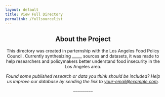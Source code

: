 ```yaml
---
layout: default
title: View Full Directory
permalink: /fullsourcelist
---
```


<center> 
  <h2>About the Project</h2>

  This directory was created in parternship with the Los Angeles Food Policy Council. Currently synthesizing _____ sources and datasets, it was made to help researchers and policymakers better understand food insecurity in the Los Angeles area.

  <p> </p>

  <i>Found some published research or data you think should be included? Help us improve our database by sending the link to your-email@example.com.</i>

  <p> </p>

  <p> ---------- </p>

  <p> </p>

</center>

<ul id="full-source-list"></ul>

<script src="oldSearch.js"> </script>
<script src="js/allSources.js"></script>
